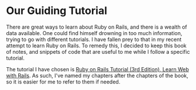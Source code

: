 # Our Guiding Tutorial

There are great ways to learn about Ruby on Rails, and there is a wealth of data available. One could find himself drowning in too much information, trying to go with different tutorials. I have fallen prey to that in my recent attempt to learn Ruby on Rails. To remedy this, I decided to keep this book of notes, and snippets of code that are useful to me while I follow a specific tutorial.

The tutorial I have chosen is [Ruby on Rails Tutorial (3rd Edition), Learn Web with Rails](https://www.railstutorial.org/book). As such, I've named my chapters after the chapters of the book, so it is easier for me to refer to them if needed.